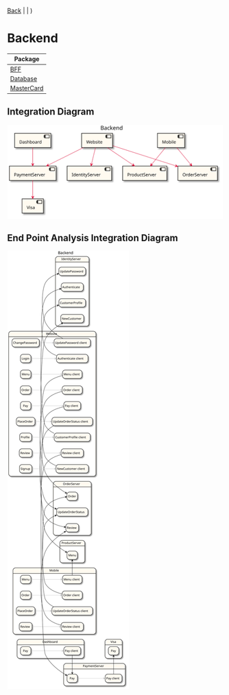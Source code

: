 

 [Back](../README.md) |  | )
# Backend

| Package |
----|
[BFF](BFF/README.md)|
[Database](Database/README.md)|
[MasterCard](MasterCard/README.md)|

## Integration Diagram
<img src="integration.svg">

## End Point Analysis Integration Diagram
<img src="integrationepa.svg">

